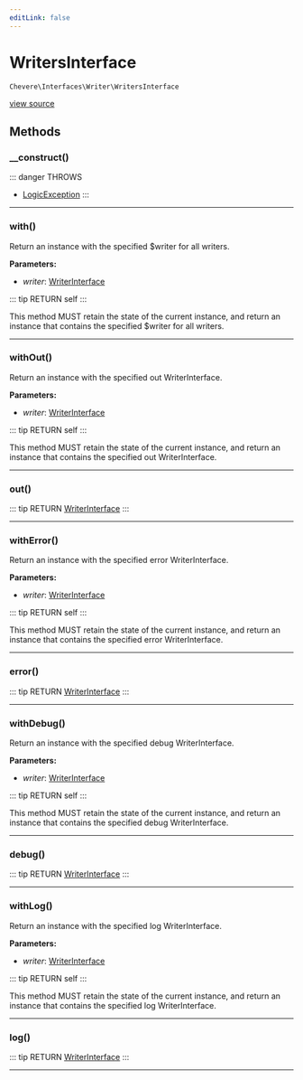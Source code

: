```yaml
---
editLink: false
---
```


# WritersInterface

`Chevere\Interfaces\Writer\WritersInterface`

[view source](https://github.com/chevere/chevere/blob/master/src/Chevere/Interfaces/Writer/WritersInterface.php)

## Methods

### __construct()

::: danger THROWS
- [LogicException](../../Exceptions/Core/LogicException.md) 
:::

---

### with()

Return an instance with the specified $writer for all writers.

**Parameters:**

- *writer*: [WriterInterface](./WriterInterface.md)

::: tip RETURN
self
:::

This method MUST retain the state of the current instance, and return
an instance that contains the specified $writer for all writers.

---

### withOut()

Return an instance with the specified out WriterInterface.

**Parameters:**

- *writer*: [WriterInterface](./WriterInterface.md)

::: tip RETURN
self
:::

This method MUST retain the state of the current instance, and return
an instance that contains the specified out WriterInterface.

---

### out()

::: tip RETURN
[WriterInterface](./WriterInterface.md)
:::

---

### withError()

Return an instance with the specified error WriterInterface.

**Parameters:**

- *writer*: [WriterInterface](./WriterInterface.md)

::: tip RETURN
self
:::

This method MUST retain the state of the current instance, and return
an instance that contains the specified error WriterInterface.

---

### error()

::: tip RETURN
[WriterInterface](./WriterInterface.md)
:::

---

### withDebug()

Return an instance with the specified debug WriterInterface.

**Parameters:**

- *writer*: [WriterInterface](./WriterInterface.md)

::: tip RETURN
self
:::

This method MUST retain the state of the current instance, and return
an instance that contains the specified debug WriterInterface.

---

### debug()

::: tip RETURN
[WriterInterface](./WriterInterface.md)
:::

---

### withLog()

Return an instance with the specified log WriterInterface.

**Parameters:**

- *writer*: [WriterInterface](./WriterInterface.md)

::: tip RETURN
self
:::

This method MUST retain the state of the current instance, and return
an instance that contains the specified log WriterInterface.

---

### log()

::: tip RETURN
[WriterInterface](./WriterInterface.md)
:::

---
